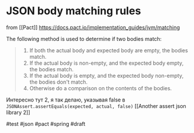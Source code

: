 # JSON body matching rules

from [[Pact]] https://docs.pact.io/implementation_guides/jvm/matching

The following method is used to determine if two bodies match:


>1. If both the actual body and expected body are empty, the bodies match.
>2. If the actual body is non-empty, and the expected body empty, the bodies match.
>3. If the actual body is empty, and the expected body non-empty, the bodies don't match.
>4. Otherwise do a comparison on the contents of the bodies.

Интересно тут 2, я так делаю, указывая false в `JSONAssert.assertEquals(expected, actual, false)` [[Another assert json library 2]]

#test #json #pact #spring
#draft
